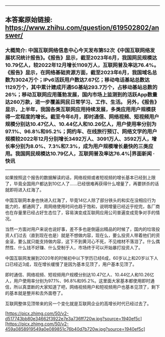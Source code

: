 ----------------------------------------
## 本答案原始链接: https://www.zhihu.com/question/619502802/answer/
### 大概简介: 中国互联网络信息中心今天发布第52次《中国互联网络发展状况统计报告》。《报告》显示，截至2023年6月，我国网民规模达10.79亿人，较2022年12月增长1109万人，互联网普及率达76.4%。 《报告》显示，在网络基础资源方面，截至2023年6月，我国域名总数为3024万个；IPv6活跃用户数达7.67亿；移动电话基站总数达1129万个，其中累计建成开通5G基站293.7万个，占移动基站总数的26%；移动互联网应用蓬勃发展，国内市场上监测到的活跃App数量达260万款，进一步覆盖网民日常学习、工作、生活。 另外，《报告》显示，上半年，我国各类互联网应用持续发展，多类应用用户规模获得一定程度的增长。截至今年6月，即时通信、网络视频、短视频用户规模分别达10.47亿人、10.44亿人和10.26亿人，用户使用率分别为97.1%、96.8%和95.2%；网约车、在线旅行预订、网络文学的用户规模较2022年12月分别增长3492万人、3091万人、3592万人，增长率分别为8.0%、7.3%和7.3%，成为用户规模增长最快的三类应用。我国网民规模达10.79亿人，互联网普及率达76.4%|界面新闻 · 快讯
----------------------------------------
如果按照这个报告的数据解读的话，网络视频或者短视频的增长基本已经到上限了，毕竟全国用户都达到10亿人了……已经很难再获得什么增量了，再要拼杀的话就即将进入红海了。

中国互联网本身也快进入红海了，毕竟14亿人除了部分铁头的和实在没相应行为能力的，都通网了，周网络使用时间也趋于饱和，说明增量已经近乎挖完，各厂商也在存量里已经占好生态位了，容易演变成互联网应用公司普遍变成竞争对手的情况。

当然一方面对用户来说也说好事，差不多也是倒逼出精品的时候了，国内的垃圾投资人们过去（直到现在也是）就是不想做内容，现在么，要么投资人带着他们的资金滚，要么就只能支持做内容，这下不到黄河心不死，不见棺材不落泪了。什么偶然性、什么钱不好赚、什么受制于人，市场终于可以开始暴打投资人了。

中国互联网发展到2020年的时候初中以下学历已经6成，60岁以上和20岁以下人口已经近3成，现在增长缓慢了是因为基本见顶了，用户基本见顶了。

即时通信、网络视频、短视频用户规模分别达10.47亿人、10.44亿人和10.26亿人，用户使用率分别为97.1%、96.8%和95.2%。这里面大家基本都使用即时通信，所以真垄断的大家知道了吧，网络视频用户和短视频用户也基本见顶了，剩下的基本就是整并和去外面卷了。

互联网整体见顶带来的另一个变化就是互联网企业的高增长时代已经过去了。




[https://picx.zhimg.com/50/v2-d517743bb80e34662f3922e7e3a736ff720w.jpg?source=1940ef5c][https://picx.zhimg.com/50/v2-459a0858919549a0e089851c76b40d7b720w.jpg?source=1940ef5c]


